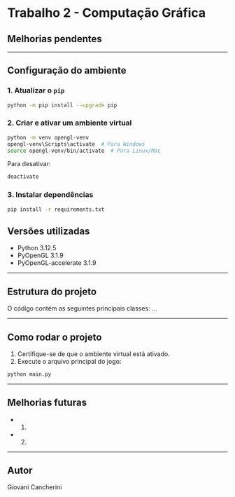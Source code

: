 # Trabalho 2 - Computação Gráfica

## Melhorias pendentes

---

## Configuração do ambiente

### 1. Atualizar o `pip`

```sh
python -m pip install --upgrade pip
```

### 2. Criar e ativar um ambiente virtual

```sh
python -m venv opengl-venv
opengl-venv\Scripts\activate  # Para Windows
source opengl-venv/bin/activate  # Para Linux/Mac
```

Para desativar:

```sh
deactivate
```

### 3. Instalar dependências

```sh
pip install -r requirements.txt
```

## Versões utilizadas

- Python 3.12.5
- PyOpenGL 3.1.9
- PyOpenGL-accelerate 3.1.9

---

## Estrutura do projeto

O código contém as seguintes principais classes:
...

---

## Como rodar o projeto

1. Certifique-se de que o ambiente virtual está ativado.
2. Execute o arquivo principal do jogo:

```sh
python main.py
```

---

## Melhorias futuras

- 1.
- 2.

---

## Autor

Giovani Cancherini

